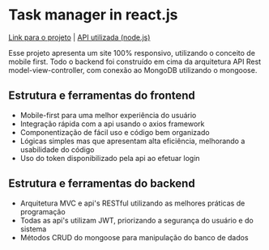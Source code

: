 
# Task manager in react.js
<a href="https://frontend-task-reactjs.herokuapp.com/" target="blank">Link para o projeto</a> |
<a href="https://github.com/gabtonete/backend-task-node" target="blank">API utilizada (node.js)</a>

Esse projeto apresenta um site 100% responsivo, utilizando o conceito de mobile first.
Todo o backend foi construído em cima da arquitetura API Rest model-view-controller, com conexão ao MongoDB utilizando o mongoose.

## Estrutura e ferramentas do frontend
- Mobile-first para uma melhor experiência do usuário
- Integração rápida com a api usando o axios framework
- Componentização de fácil uso e código bem organizado
- Lógicas simples mas que apresentam alta eficiência, melhorando a usabilidade do código
- Uso do token disponibilizado pela api ao efetuar login

## Estrutura e ferramentas do backend
- Arquitetura MVC e api's RESTful utilizando as melhores práticas de programação
- Todas as api's utilizam JWT, priorizando a segurança do usuário e do sistema
- Métodos CRUD do mongoose para manipulação do banco de dados
